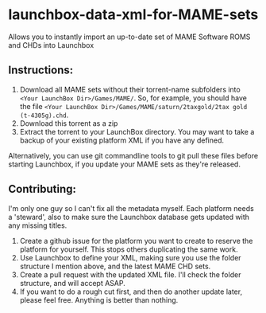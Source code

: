 # launchbox-data-xml-for-MAME-sets
Allows you to instantly import an up-to-date set of MAME Software ROMS and CHDs into Launchbox

## Instructions:

1. Download all MAME sets without their torrent-name subfolders into `<Your LaunchBox Dir>/Games/MAME/`. So, for example, you should have the file `<Your LaunchBox Dir>/Games/MAME/saturn/2taxgold/2tax gold (t-4305g).chd`.
2. Download this torrent as a zip
3. Extract the torrent to your LaunchBox directory. You may want to take a backup of your existing platform XML if you have any defined.

Alternatively, you can use git commandline tools to git pull these files before starting Launchbox, if you update your MAME sets as they're released.

## Contributing:

I'm only one guy so I can't fix all the metadata myself. Each platform needs a 'steward', also to make sure the Launchbox database gets updated with any missing titles.

1. Create a github issue for the platform you want to create to reserve the platform for yourself. This stops others duplicating the same work.
2. Use Launchbox to define your XML, making sure you use the folder structure I mention above, and the latest MAME CHD sets.
3. Create a pull request with the updated XML file. I'll check the folder structure, and will accept ASAP.
4. If you want to do a rough cut first, and then do another update later, please feel free. Anything is better than nothing.
